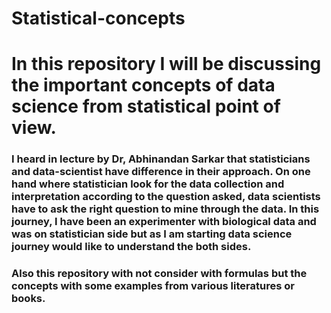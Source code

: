 # Statistical-concepts

# In this repository I will be discussing the important concepts of data science from statistical point of view.

### I heard in lecture by Dr, Abhinandan Sarkar that statisticians and data-scientist have difference in their approach. On one hand where statistician look for the data collection and interpretation according to the question asked, data scientists have to ask the right question to mine through the data. In this journey, I have been an experimenter with biological data and was on statistician side but as I am starting data science journey would like to understand the both sides.

### Also this repository with not consider with formulas but the concepts with some examples from various literatures or books.
